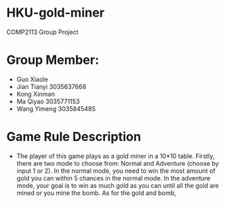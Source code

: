 # HKU-gold-miner
COMP2113 Group Project

# Group Member:
* Guo Xiaole 
* Jian Tianyi 3035637668
* Kong Xinman
* Ma Qiyao 3035771153
* Wang Yimeng 3035845485

# Game Rule Description
* The player of this game plays as a gold miner in a 10*10 table. Firstly, there are two mode to choose from: Normal and Adventure (choose by input 1 or 2). In the normal mode, you need to win the most amount of gold you can within 5 chances in the normal mode. In the adventure mode, your goal is to win as much gold as you can until all the gold are mined or you mine the bomb. As for the gold and bomb, 
